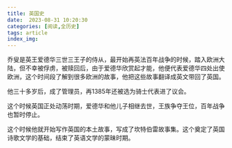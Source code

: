```yaml
---
title: 英国史
date:  2023-08-31 10:20:30
categories: [阅读,全历史]
tags: article
index_img: 
---
```

乔叟是英王爱德华三世三王子的侍从，最开始再英法百年战争的时候，踏入欧洲大陆，但不幸被俘虏，被赎回后，由于爱德华欣赏起才能，他便代表爱德华四处出使欧洲，这个时间段了解到很多欧洲的故事，他把这些故事翻译成英文带回了英国。

他三十多岁后，成了管理员，再1385年还被选为骑士代表进了议会。

这个时候英国正处动荡时期，爱德华和他儿子相继去世，王族争夺王位，百年战争也暂时停止。

这个时候他就开始写作英国的本土故事，写成了坎特伯雷故事集。这个奠定了英国诗歌文学的基础，结束了英语文学的蒙昧时期。